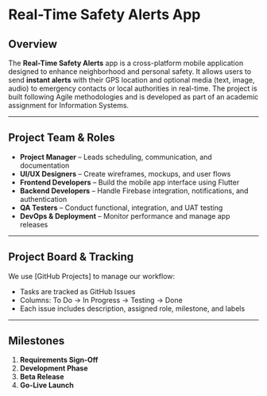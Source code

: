 # Real-Time Safety Alerts App

## Overview

The **Real-Time Safety Alerts** app is a cross-platform mobile application designed to enhance neighborhood and personal safety. It allows users to send **instant alerts** with their GPS location and optional media (text, image, audio) to emergency contacts or local authorities in real-time. The project is built following Agile methodologies and is developed as part of an academic assignment for Information Systems.

---

## Project Team & Roles

- **Project Manager** – Leads scheduling, communication, and documentation
- **UI/UX Designers** – Create wireframes, mockups, and user flows
- **Frontend Developers** – Build the mobile app interface using Flutter
- **Backend Developers** – Handle Firebase integration, notifications, and authentication
- **QA Testers** – Conduct functional, integration, and UAT testing
- **DevOps & Deployment** – Monitor performance and manage app releases

---

## Project Board & Tracking

We use [GitHub Projects] to manage our workflow:
- Tasks are tracked as GitHub Issues
- Columns: To Do → In Progress → Testing → Done
- Each issue includes description, assigned role, milestone, and labels

---

## Milestones

1. **Requirements Sign-Off**
2. **Development Phase**
3. **Beta Release**
4. **Go-Live Launch**
